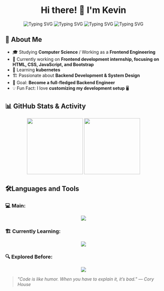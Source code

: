<h1 align="center">Hi there! 👋 I'm Kevin</h1>

<p align="center">
<img src="https://readme-typing-svg.demolab.com?font=Fira+Code&pause=1000&color=00A5E0&width=500&lines=Frontend+Intern;Always+looking+for+ways+to+grow+and+improve;Tech+Enthusiast+%26+Problem+Solver;Always+Learning+New+Things+%F0%9F%92%BB" alt="Typing SVG" />
<img src="https://readme-typing-svg.demolab.com?font=Fira+Code&pause=700&color=FF5733&center=true&vCenter=true&width=600&lines=Software+Developer;Frontend+Intern+Engineer;Always+Learning+New+Technologies+%F0%9F%92%BB" alt="Typing SVG" />
<img src="https://readme-typing-svg.demolab.com?font=Fira+Code&pause=1000&color=00A5E0&width=500&lines=Aspiring+Backend+Engineer;Currently+Learning:+Kubernetes;Frontend+Experience:+HTML+CSS+JavaScript;Passionate+about+Software+Development;Always+Improving+Skills+%F0%9F%8E%AF" alt="Typing SVG" />
<img src="https://readme-typing-svg.demolab.com?font=Fira+Code&pause=1000&color=00A5E0&width=500&lines=Frontend+%26+Backend+Developer;HTML+%7C+CSS+%7C+JavaScript+%7C+Bootstrap;Tech+Enthusiast+%26+Problem+Solver" alt="Typing SVG" />

</p>

## 🚀 About Me
- 🎓 Studying **Computer Science** / Working as a **Frontend Engineering**
- 🔭 Currently working on **Frontend development internship, focusing on HTML, CSS, JavaScript, and Bootstrap**
- 🌱 Learning **kubernetes**
- 🏗️ Passionate about **Backend Development & System Design**
- 🎯 Goal: **Become a full-fledged Backend Engineer**
- 💡 Fun Fact: I love **customizing my development setup** 🖥️

## 📊 GitHub Stats & Activity
<div align="center">
  <img height="180em" src="https://github-readme-stats.vercel.app/api?username=Kevinlo9231&show_icons=true&theme=tokyonight" />
  <img height="180em" src="https://github-readme-streak-stats.herokuapp.com/?user=Kevinlo9231&theme=tokyonight" />
</div>

<!-- 
## 🌎 Let's Connect
<p align="center">
  <a href="https://linkedin.com/in/yourprofile">
    <img src="https://img.shields.io/badge/LinkedIn-blue?style=for-the-badge&logo=linkedin" />
  </a>
  <a href="mailto:your.email@example.com">
    <img src="https://img.shields.io/badge/Email-D14836?style=for-the-badge&logo=gmail&logoColor=white" />
  </a>
  <a href="https://yourwebsite.com">
    <img src="https://img.shields.io/badge/Portfolio-24292e?style=for-the-badge&logo=github&logoColor=white" />
  </a>
</p>
-->

## 🛠️Languages and Tools
<div align="center">
  <h3 align="left">💻 Main:</h3>  
  <img src="https://skillicons.dev/icons?i=js,html,css,bootstrap,nodejs,linux,git,cpp" />  

  <h3 align="left">🏗️ Currently Learning:</h3>
  <img src="https://skillicons.dev/icons?i=docker,kubernetes,java,jquery" />  

  <h3 align="left">🔍 Explored Before:</h3>  
  <img src="https://skillicons.dev/icons?i=figma,unity" /> 
</div>



> _"Code is like humor. When you have to explain it, it’s bad." — Cory House_





